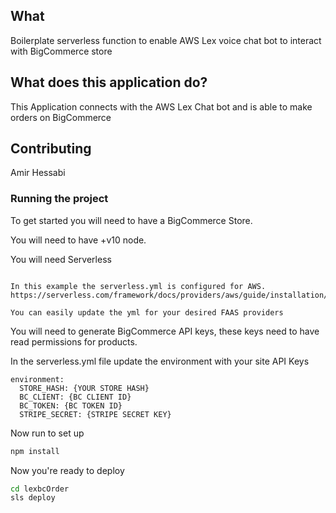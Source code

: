 ## What

Boilerplate serverless function to enable AWS Lex voice chat bot to interact with BigCommerce store

## What does this application do?

This Application connects with the AWS Lex Chat bot and is able to make orders on BigCommerce
## Contributing

Amir Hessabi

### Running the project

To get started you will need to have a BigCommerce Store.

You will need to have +v10 node.

You will need Serverless

```https://serverless.com/

In this example the serverless.yml is configured for AWS.
https://serverless.com/framework/docs/providers/aws/guide/installation/

You can easily update the yml for your desired FAAS providers
```

You will need to generate BigCommerce API keys, these keys need to have read permissions for products.

In the serverless.yml file update the environment with your site API Keys

```
environment:
  STORE_HASH: {YOUR STORE HASH}
  BC_CLIENT: {BC CLIENT ID}
  BC_TOKEN: {BC TOKEN ID}
  STRIPE_SECRET: {STRIPE SECRET KEY}

```

Now run to set up

```bash
npm install
```

Now you're ready to deploy

```bash
cd lexbcOrder
sls deploy
```


```
